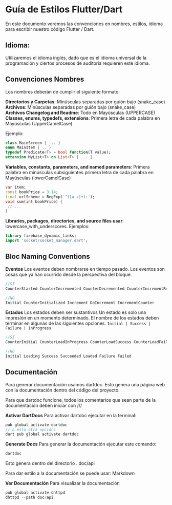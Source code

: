 # Guía de Estilos Flutter/Dart

En este documento veremos las convenciones en nombres, estilos, idioma para escribir nuestro código Flutter / Dart.

## Idioma: 
Utilizaremos el idioma inglés, dado que es el idioma universal de la programación y ciertos procesos de auditoría requieren este idioma.


## Convenciones Nombres
Los nombres deberán de cumplir el siguiente formato:

**Directorios y Carpetas**: Minúsculas separadas por guión bajo (snake_case)  
**Archivos**: Minúsculas separadas por guión bajo (snake_case)  
**Archivos Changelog and Readme**: Todo en Mayúsculas (UPPERCASE)  
**Classes, enums, typedefs, extensions**: Primera letra de cada palabra en Mayúsculas (UpperCamelCase)   

Ejemplo: 
```dart
class MainScreen { ... }
enum MainItem { .. }
typedef Predicate<T> = bool Function(T value);
extension MyList<T> on List<T> { ... }
```

**Variables, constants, parameters, and named parameters**: Primera palabra en minúsculas subsiguientes primera letra de cada palabra en Mayúsculas (lowerCamelCase)   

```dart
var item;
const bookPrice = 3.14;
final urlScheme = RegExp('^([a-z]+):');
void sum(int bookPrice) {
 // ...
}
```

**Libraries, packages, directories, and source files usar**: lowercase_with_underscores. 
Ejemplos: 

```dart
library firebase_dynamic_links;
import 'socket/socket_manager.dart';
```

## Bloc Naming Conventions
**Eventos**
Los eventos deben nombrarse en tiempo pasado. 
Los eventos son cosas que ya han ocurrido desde la perspectiva del bloque. 

```dart
//SI
CounterStarted CounterIncremented CounterDecremented CounterIncrementRetried

//NO
Initial CounterInitialized Increment DoIncrement IncrementCounter
```


**Estados** 
Los estados deben ser sustantivos
Un estado es solo una impresión en un momento determinado.
El nombre de los estados deben terminar en algunas de las siguientes opciones.
`Initial | Success | Failure | InProgress`  


```dart
//SI
CounterInitial CounterLoadInProgress CounterLoadSuccess CounterLoadFailure

//NO
Initial Loading Success Succeeded Loaded Failure Failed
```


## Documentación
Para generar documentación usamos dartdoc. Esto genera una página web con la documentación dentro del código del proyecto. 

Para que dartdoc funcione, todos los comentarios que sean parte de la documentación deben iniciar con ///



**Activar DartDocs**
Para activar dartdoc ejecutar en la terminal:

```dart
pub global activate dartdoc
// o esta otra opción: 
dart pub global activate dartdoc
```

**Generate Docs**
Para generar la documentación ejecutar este comando: 

```dart
dartdoc
```
Esto genera dentro del directorio . doc/api

Para dar estilo a la documentación se puede usar: Markdown

**Ver Documentación**
Para visualizar la documentación 

```dart
pub global activate dhttpd
dhttpd --path doc/api
```



